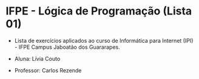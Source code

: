 # IFPE - Lógica de Programação (Lista 01)

* Lista de exercícios aplicados ao curso de Informática para Internet (IPI) -  IFPE Campus Jaboatão dos Guararapes.
  
* Aluna: Lívia Couto
* Professor: Carlos Rezende
  